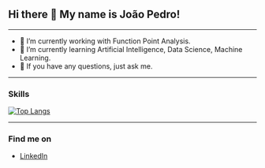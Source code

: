 ## Hi there 👋 My name is João Pedro!
------------

- 🔭 I’m currently working with Function Point Analysis.
- 🌱 I’m currently learning Artificial Intelligence, Data Science, Machine Learning.
- 💬 If you have any questions, just ask me.

------------
### Skills

[![Top Langs](https://github-readme-stats.vercel.app/api/top-langs/?username=jpforol&langs_count=8)](https://github.com/anuraghazra/github-readme-stats)

------------
### Find me on
- [LinkedIn]


[//]: #
   [LinkedIn]: <https://www.linkedin.com/in/jpforol/>


<!--
**jpforol/jpforol** is a ✨ _special_ ✨ repository because its `README.md` (this file) appears on your GitHub profile.

Here are some ideas to get you started:

- 🔭 I’m currently working on ...
- 🌱 I’m currently learning ...
- 👯 I’m looking to collaborate on ...
- 🤔 I’m looking for help with ...
- 💬 Ask me about ...
- 📫 How to reach me: ...
- 😄 Pronouns: ...
- ⚡ Fun fact: ...
-->

